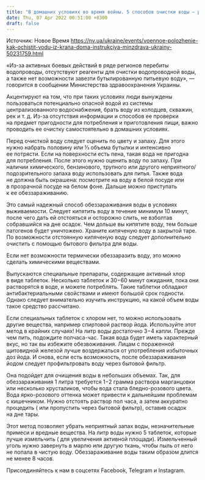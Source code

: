 ```yaml
---
title: "В домашних условиях во время войны. 5 способов очистки воды — рекомендации Минздрава"
date: Thu, 07 Apr 2022 00:51:00 +0300
draft: false
---
```

Источник: Новое Время https://nv.ua/ukraine/events/voennoe-polozhenie-kak-ochistit-vodu-iz-krana-doma-instrukciya-minzdrava-ukrainy-50231759.html


«Из-за активных боевых действий в ряде регионов перебиты водопроводы, отсутствуют реагенты для очистки водопроводной воды, а также нет возможности завезти бутылированную питьевую воду», — говорится в сообщении Министерства здравоохранения Украины.

Акцентируют на том, что при таких условиях люди вынуждены пользоваться потенциально опасной водой из системы централизованного водоснабжения, брать воду из колодцев, скважин, рек и т. д. Из-за отсутствия информации и способов ее проверки на предмет пригодности для потребления и приготовления пищи, важно проводить ее очистку самостоятельно в домашних условиях.

Перед очисткой воду следует оценить по цвету и запаху. Для этого нужно набрать половину или ⅓ объема бутылки и интенсивно ее потрясти. Если на поверхности есть пена, такая вода не пригодна для потребления. После этого нужно оценить воду по запаху. При наличии химического, бензинового, трупного или другого неприятного/подозрительного запаха воду использовать для питья. Также вода не должна быть окрашена: посмотрите на воду в белой посуде или в прозрачной посуде на белом фоне. Дальше можно приступать к ее обеззараживанию.

Это самый надежный способ обеззараживания воды в условиях выживаемости. Следует кипятить воду в течение минимум 10 минут, после чего дать ей отстояться и осторожно слить, не взболтав собравшийся на дне осадок. Чем дольше вы кипятите воду, тем больше патогенов будет уничтожено. Храните кипяченую воду в закрытой таре. По возможности отстоянную кипяченую воду следует дополнительно очистить с помощью бытового фильтра для воды.

Если нет возможности термически обеззаразить воду, это можно сделать химическими веществами.

Выпускаются специальные препараты, содержащие активный хлор в виде таблеток. Несколько таблеток и 30−60 минут ожидания, пока они растворятся в воде, и можете потреблять. Такие таблетки обладают антибактериальными свойствами и имеют большой срок годности. Однако следует внимательно изучить инструкцию, на какой объем воды такое средство рассчитано.

Если специальных таблеток с хлором нет, то можно использовать другие вещества, например спиртовой раствор йода. Используйте этот метод в крайних случаях! На литр воды достаточно 3−4 капли. Прежде чем пить, подождите полчаса-час. Такая вода будет иметь характерный вкус, но так вы избежите обезвоживания. Лицам с пораженной щитовидной железой лучше воздержаться от употребления избыточных доз йода. И снова, если есть возможность, после обеззараживания йодом следует профильтровать воду через бытовой фильтр.

Она подойдет для очищения воды в небольших объемах. Так, для обеззараживания 1 литра требуется 1−2 грамма раствора марганцовки или несколько хрусталиков, чтобы вода стала бледно-розового цвета. Вода ярко-розового оттенка может привести к дальнейшим проблемам с кишечником. Нужно отстоять раствор пол часа, а затем аккуратно процедить ( или пропустить через бытовой фильтр), оставив осадок на дне тары.

Этот метод позволяет убрать неприятный запах воды, незначительные примеси и вредные вещества. На литр воды нужно 5 таблеток, которые лучше измельчить ( для увеличения активной площади). Измельченный уголь нужно завернуть в марлю или другую ткань, чтобы пыль от него не попала в чистую воду. Обеззараживание воды таким образом длится не менее 8 часов.

Присоединяйтесь к нам в соцсетях Facebook, Telegram и Instagram.
